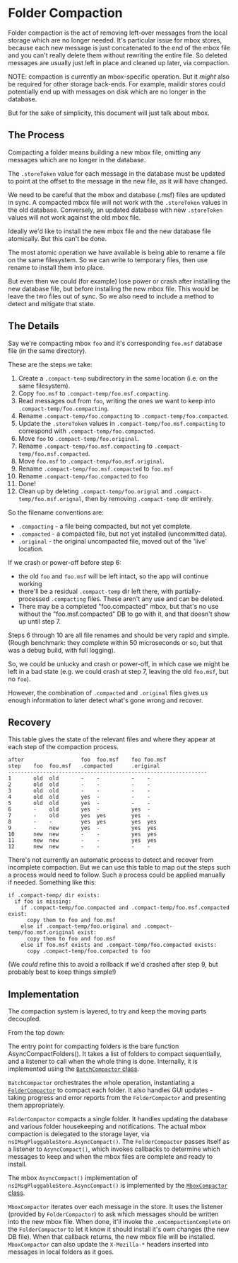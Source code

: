 # Folder Compaction

Folder compaction is the act of removing left-over messages from the local
storage which are no longer needed.
It's particular issue for mbox stores, because each new message is just
concatenated to the end of the mbox file and you can't really delete them
without rewriting the entire file. So deleted messages are usually just left
in place and cleaned up later, via compaction.

NOTE: compaction is currently an mbox-specific operation.
But it _might_ also be required for other storage back-ends.
For example, maildir stores could potentially end up with messages on disk which are no longer in the database.

But for the sake of simplicity, this document will just talk about mbox.

## The Process

Compacting a folder means building a new mbox file, omitting any messages which are no longer in the database.

The `.storeToken` value for each message in the database must be updated to point at the offset to the message in the new file, as it will have changed.

We need to be careful that the mbox and database (.msf) files are updated in sync.
A compacted mbox file will not work with the `.storeToken` values in the old database.
Conversely, an updated database with new `.storeToken` values will not work against the old mbox file.

Ideally we'd like to install the new mbox file and the new database file atomically.
But this can't be done.

The most atomic operation we have available is being able to rename a file on the same filesystem.
So we can write to temporary files, then use rename to install them into place.

But even then we could (for example) lose power or crash after installing the new database file, but before installing the new mbox file.
This would be leave the two files out of sync.
So we also need to include a method to detect and mitigate that state.


## The Details

Say we're compacting mbox `foo` and it's corresponding `foo.msf` database file (in the same directory).

These are the steps we take:

1. Create a `.compact-temp` subdirectory in the same location (i.e. on the same filesystem).
2. Copy `foo.msf` to `.compact-temp/foo.msf.compacting`.
3. Read messages out from `foo`, writing the ones we want to keep into `.compact-temp/foo.compacting`.
4. Rename `.compact-temp/foo.compacting` to `.compact-temp/foo.compacted`.
5. Update the `.storeToken` values in `.compact-temp/foo.msf.compacting` to correspond with `.compact-temp/foo.compacted`.
6. Move `foo` to `.compact-temp/foo.original`.
7. Rename `.compact-temp/foo.msf.compacting` to  `.compact-temp/foo.msf.compacted`.
8. Move `foo.msf` to `.compact-temp/foo.msf.original`.
9. Rename `.compact-temp/foo.msf.compacted` to `foo.msf`
10. Rename `.compact-temp/foo.compacted` to `foo`
11. Done!
12. Clean up by deleting `.compact-temp/foo.orignal` and `.compact-temp/foo.msf.orignal`, then by removing `.compact-temp` dir entirely.

So the filename conventions are:
- `.compacting` - a file being compacted, but not yet complete.
- `.compacted` - a compacted file, but not yet installed (uncommitted data).
- `.original` - the original uncompacted file, moved out of the 'live' location.

If we crash or power-off before step 6:
- the old `foo` and `foo.msf` will be left intact, so the app will continue working
- there'll be a residual `.compact-temp` dir left there, with partially-processed `.compacting` files. These aren't any use and can be deleted.
- There may be a completed "foo.compacted" mbox, but that's no use without the "foo.msf.compacted" DB to go with it, and that doesn't show up until step 7.

Steps 6 through 10 are all file renames and should be very rapid and simple.
(Rough benchmark: they complete within 50 microseconds or so, but that was a debug build, with full logging).

So, we could be unlucky and crash or power-off, in which case we might be left in a bad state (e.g. we could crash at step 7, leaving the old `foo.msf`, but no `foo`).

However, the combination of `.compacted` and `.original` files gives us enough information to later detect what's gone wrong and recover.


## Recovery

This table gives the state of the relevant files and where they appear at each step of the compaction process.

```
after                  foo  foo.msf    foo foo.msf
step    foo  foo.msf   .compacted      .original
---------------------------------------------------------------
1       old  old       -    -          -    -
2       old  old       -    -          -    -
3       old  old       -    -          -    -
4       old  old       yes  -          -    -
5       old  old       yes  -          -    -
6       -    old       yes  -          yes  -
7       -    old       yes  yes        yes  -
8       -    -         yes  yes        yes  yes
9       -    new       yes  -          yes  yes
10      new  new       -    -          yes  yes
11      new  new       -    -          yes  yes
12      new  new       -    -          -    -
```

There's not currently an automatic process to detect and recover from incomplete compaction.
But we can use this table to map out the steps such a process would need to follow.
Such a process could be applied manually if needed. Something like this:
```
if .compact-temp/ dir exists:
  if foo is missing:
    if .compact-temp/foo.compacted and .compact-temp/foo.msf.compacted exist:
      copy them to foo and foo.msf
    else if .compact-temp/foo.original and .compact-temp/foo.msf.original exist:
      copy them to foo and foo.msf
    else if foo.msf exists and .compact-temp/foo.compacted exists:
      copy .compact-temp/foo.compacted to foo

```
(We _could_ refine this to avoid a rollback if we'd crashed after step 9, but probably best to keep things simple!)


## Implementation

The compaction system is layered, to try and keep the moving parts decoupled.

From the top down:

The entry point for compacting folders is the bare function AsyncCompactFolders().
It takes a list of folders to compact sequentially, and a listener to call when the whole thing is done.
Internally, it is implemented using the [`BatchCompactor` class](https://searchfox.org/comm-central/search?q=class+BatchCompactor&path=&case=false&regexp=false).

`BatchCompactor` orchestrates the whole operation, instantiating a [`FolderCompactor`](https://searchfox.org/comm-central/search?q=class+FolderCompactor&path=&case=false&regexp=false) to compact each folder.
It also handles GUI updates - taking progress and error reports from the `FolderCompactor` and presenting them appropriately.

`FolderCompactor` compacts a single folder. It handles updating the database and various folder housekeeping and notifications.
The actual mbox compaction is delegated to the storage layer, via `nsIMsgPluggableStore.AsyncCompact()`.
The `FolderCompacter` passes itself as a listener to `AsyncCompact()`, which invokes callbacks to determine which messages to keep and when the mbox files are complete and ready to install.

The mbox `AsyncCompact()` implementation of `nsIMsgPluggableStore.AsyncCompact()` is implemented by the [`MboxCompactor` class](https://searchfox.org/comm-central/search?q=class+MboxCompactor&path=&case=false&regexp=false).

`MboxCompactor` iterates over each message in the store. It uses the listener (provided by `FolderCompactor`) to ask which messages should be written into the new mbox file.
When done, it'll invoke the `.onCompactionComplete` on the `FolderCompactor` to let it know it should install it's own changes (the new DB file).
When that callback returns, the new mbox file will be installed.
`MboxCompactor` can also update the `X-Mozilla-*` headers inserted into messages in local folders as it goes.

